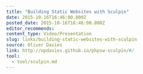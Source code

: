 ```yaml
---
title: "Building Static Websites with Sculpin"
date: 2015-10-16T16:46:00.000Z
posted_date: 2015-10-16T16:46:00.000Z
editor_recommends:
content_type: Video/Presentation
slug: links/building-static-websites-with-sculpin
source: Oliver Davies
link: http://opdavies.github.io/phpsw-sculpin/#/
tool:
  - tool/sculpin.md
---
```





